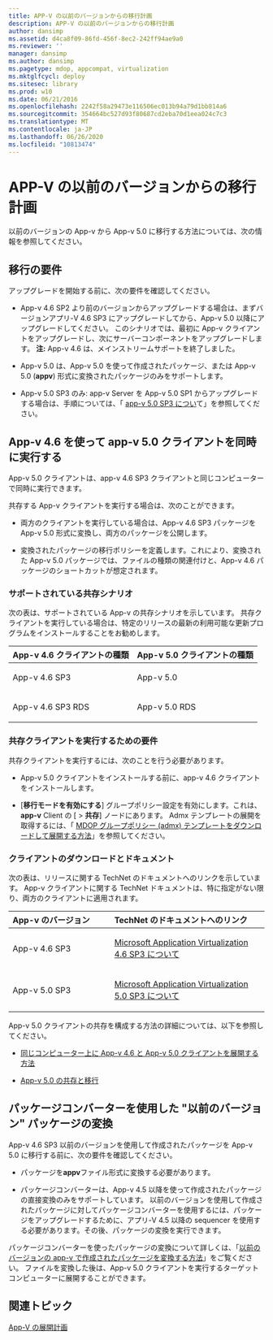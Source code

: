 ```yaml
---
title: APP-V の以前のバージョンからの移行計画
description: APP-V の以前のバージョンからの移行計画
author: dansimp
ms.assetid: d4ca8f09-86fd-456f-8ec2-242ff94ae9a0
ms.reviewer: ''
manager: dansimp
ms.author: dansimp
ms.pagetype: mdop, appcompat, virtualization
ms.mktglfcycl: deploy
ms.sitesec: library
ms.prod: w10
ms.date: 06/21/2016
ms.openlocfilehash: 2242f58a29473e116506ec013b94a79d1bb814a6
ms.sourcegitcommit: 354664bc527d93f80687cd2eba70d1eea024c7c3
ms.translationtype: MT
ms.contentlocale: ja-JP
ms.lasthandoff: 06/26/2020
ms.locfileid: "10813474"
---
```

# APP-V の以前のバージョンからの移行計画


以前のバージョンの App-v から App-v 5.0 に移行する方法については、次の情報を参照してください。

## 移行の要件


アップグレードを開始する前に、次の要件を確認してください。

-   App-v 4.6 SP2 より前のバージョンからアップグレードする場合は、まずバージョンアプリ-V 4.6 SP3 にアップグレードしてから、App-v 5.0 以降にアップグレードしてください。 このシナリオでは、最初に App-v クライアントをアップグレードし、次にサーバーコンポーネントをアップグレードします。
**注:** App-v 4.6 は、メインストリームサポートを終了しました。

-   App-v 5.0 は、App-v 5.0 を使って作成されたパッケージ、または App-v 5.0 (**appv**) 形式に変換されたパッケージのみをサポートします。

-   App-v 5.0 SP3 のみ: app-v Server を App-v 5.0 SP1 からアップグレードする場合は、手順については、「 [app-v 5.0 SP3 につい](about-app-v-50-sp3.md#bkmk-migrate-to-50sp3)て」を参照してください。

## App-v 4.6 を使って app-v 5.0 クライアントを同時に実行する


App-v 5.0 クライアントは、app-v 4.6 SP3 クライアントと同じコンピューターで同時に実行できます。

共存する App-v クライアントを実行する場合は、次のことができます。

-   両方のクライアントを実行している場合は、App-v 4.6 SP3 パッケージを App-v 5.0 形式に変換し、両方のパッケージを公開します。

-   変換されたパッケージの移行ポリシーを定義します。これにより、変換された App-v 5.0 パッケージでは、ファイルの種類の関連付けと、App-v 4.6 パッケージのショートカットが想定されます。

### サポートされている共存シナリオ

次の表は、サポートされている App-v の共存シナリオを示しています。 共存クライアントを実行している場合は、特定のリリースの最新の利用可能な更新プログラムをインストールすることをお勧めします。

<table>
<colgroup>
<col width="50%" />
<col width="50%" />
</colgroup>
<thead>
<tr class="header">
<th align="left">App-v 4.6 クライアントの種類</th>
<th align="left">App-v 5.0 クライアントの種類</th>
</tr>
</thead>
<tbody>
<tr class="odd">
<td align="left"><p>App-v 4.6 SP3</p></td>
<td align="left"><p>App-v 5.0</p></td>
</tr>
<tr class="even">
<td align="left"><p>App-v 4.6 SP3 RDS</p></td>
<td align="left"><p>App-v 5.0 RDS</p></td>
</tr>
</tbody>
</table>

 

### 共存クライアントを実行するための要件

共存クライアントを実行するには、次のことを行う必要があります。

-   App-v 5.0 クライアントをインストールする前に、app-v 4.6 クライアントをインストールします。

-   [**移行モードを有効にする**] グループポリシー設定を有効にします。これは、 **app-v** Client の [ &gt; **共存**] ノードにあります。 Admx テンプレートの展開を取得するには、「 [MDOP グループポリシー (admx) テンプレートをダウンロードして展開する方法](https://technet.microsoft.com/library/dn659707.aspx)」を参照してください。

### クライアントのダウンロードとドキュメント

次の表は、リリースに関する TechNet のドキュメントへのリンクを示しています。 App-v クライアントに関する TechNet ドキュメントは、特に指定がない限り、両方のクライアントに適用されます。

<table>
<colgroup>
<col width="33%" />
<col width="50%" />
</colgroup>
<thead>
<tr class="header">
<th align="left">App-v のバージョン</th>
<th align="left">TechNet のドキュメントへのリンク</th>
</tr>
</thead>
<tbody>
<tr class="odd">
<td align="left"><p>App-v 4.6 SP3</p></td>
<td align="left"><p><a href="https://technet.microsoft.com/library/dn511019.aspx" data-raw-source="[About Microsoft Application Virtualization 4.6 SP3](https://technet.microsoft.com/library/dn511019.aspx)">Microsoft Application Virtualization 4.6 SP3 について</a></p></td>
</tr>
<tr class="even">
<td align="left"><p>App-v 5.0 SP3</p></td>
<td align="left"><p><a href="about-app-v-50-sp3.md" data-raw-source="[About Microsoft Application Virtualization 5.0 SP3](about-app-v-50-sp3.md)">Microsoft Application Virtualization 5.0 SP3 について</a></p></td>
</tr>
</tbody>
</table>

 

App-v 5.0 クライアントの共存を構成する方法の詳細については、以下を参照してください。

-   [同じコンピューター上に App-v 4.6 と App-v 5.0 クライアントを展開する方法](how-to-deploy-the-app-v-46-and-the-app-v--50-client-on-the-same-computer.md)

-   [App-v 5.0 の共存と移行](https://technet.microsoft.com/windows/jj835811.aspx)

## <a href="" id="converting--previous-version--packages-using-the-package-converter-"></a>パッケージコンバーターを使用した "以前のバージョン" パッケージの変換


App-v 4.6 SP3 以前のバージョンを使用して作成されたパッケージを App-v 5.0 に移行する前に、次の要件を確認してください。

-   パッケージを**appv**ファイル形式に変換する必要があります。

-   パッケージコンバーターは、App-v 4.5 以降を使って作成されたパッケージの直接変換のみをサポートしています。 以前のバージョンを使用して作成されたパッケージに対してパッケージコンバーターを使用するには、パッケージをアップグレードするために、アプリ-V 4.5 以降の sequencer を使用する必要があります。その後、パッケージの変換を実行できます。

パッケージコンバーターを使ったパッケージの変換について詳しくは、「[以前のバージョンの app-v で作成されたパッケージを変換する方法](how-to-convert-a-package-created-in-a-previous-version-of-app-v.md)」をご覧ください。 ファイルを変換した後は、App-v 5.0 クライアントを実行するターゲットコンピューターに展開することができます。






## 関連トピック


[App-V の展開計画](planning-to-deploy-app-v.md)

 

 





